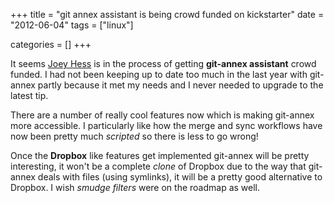 +++
title = "git annex assistant is being crowd funded on kickstarter"
date = "2012-06-04"
tags = ["linux"]

categories = []
+++

It seems [Joey Hess](http://kitenet.net/~joey/) is in the process of
getting __git-annex assistant__ crowd funded. I had not been keeping
up to date too much in the last year with git-annex partly because it
met my needs and I never needed to upgrade to the latest tip.

There are a number of really cool features now which is making
git-annex more accessible. I particularly like how the merge and sync
workflows have now been pretty much _scripted_ so there is less to go
wrong!

Once the __Dropbox__ like features get implemented git-annex will be
pretty interesting, it won't be a complete _clone_ of Dropbox due to
the way that git-annex deals with files (using symlinks), it will be a
pretty good alternative to Dropbox. I wish _smudge filters_ were on
the roadmap as well.
